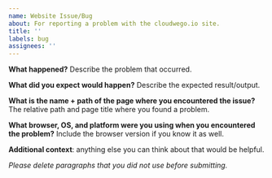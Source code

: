 ```yaml
---
name: Website Issue/Bug
about: For reporting a problem with the cloudwego.io site.
title: ''
labels: bug
assignees: ''
---
```


**What happened?** Describe the problem that occurred.

**What did you expect would happen?** Describe the expected result/output.

**What is the name + path of the page where you encountered the issue?** The
relative path and page title where you found a problem.

**What browser, OS, and platform were you using when you encountered the
problem?** Include the browser version if you know it as well.

**Additional context**: anything else you can think about that would be helpful.

_Please delete paragraphs that you did not use before submitting._
